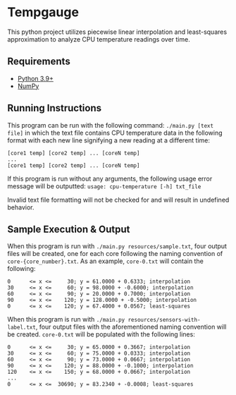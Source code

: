 # Tempgauge
This python project utilizes piecewise linear interpolation and
least-squares approximation to analyze CPU temperature readings over time.

## Requirements
* [Python 3.9+](https://www.python.org/)
* [NumPy](https://numpy.org/)

## Running Instructions
This program can be run with the following command: `./main.py [text file]`
in which the text file contains CPU temperature data in the following format
with each new line signifying a new reading at a different time:
```
[core1 temp] [core2 temp] ... [coreN temp]
...
[core1 temp] [core2 temp] ... [coreN temp]
```

If this program is run without any arguments, the following usage error
message will be outputted: `usage: cpu-temperature [-h] txt_file`

Invalid text file formatting will not be checked for and will result in undefined behavior.

## Sample Execution & Output
When this program is run with `./main.py resources/sample.txt`, four output
files will be created, one for each core following the naming convention of `core-{core_number}.txt`.
As an example, `core-0.txt` will contain the following:
```
0      <= x <=     30; y = 61.0000 + 0.6333; interpolation
30     <= x <=     60; y = 98.0000 + -0.6000; interpolation
60     <= x <=     90; y = 20.0000 + 0.7000; interpolation
90     <= x <=    120; y = 128.0000 + -0.5000; interpolation
0      <= x <=    120; y = 67.4000 + 0.0567; least-squares
```

When this program is run with `./main.py resources/sensors-with-label.txt`,
four output files with the aforementioned naming convention will be created.
`core-0.txt` will be populated with the following lines:
```
0      <= x <=     30; y = 65.0000 + 0.3667; interpolation
30     <= x <=     60; y = 75.0000 + 0.0333; interpolation
60     <= x <=     90; y = 73.0000 + 0.0667; interpolation
90     <= x <=    120; y = 88.0000 + -0.1000; interpolation
120    <= x <=    150; y = 68.0000 + 0.0667; interpolation
...
0      <= x <=  30690; y = 83.2340 + -0.0008; least-squares
```

